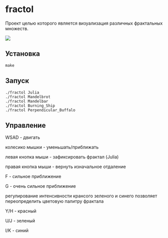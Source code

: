 # fractol

Проект целью которого является визуализация различных фрактальных множеств.

![](image/fractol.gif)

## Установка
```
make
```

## Запуск
```
./fractol Julia
./fractol Mandelbrot
./fractol Mandelbar
./fractol Burning_Ship
./fractol Perpendicular_Buffalo
```

## Управление
WSAD - двигать

колесико мышки - уменьшать/приближать

левая кнопка мыши - зафиксировать фрактал (Julia)

правая кнопка мыши - вернуть изначальное отдаление

F - сильное приближение

G - очень сильное приближение

регулирование интенсивности крансого зеленого и синего позволяет переопределить цветовую палитру фрактала

Y/H - красный

U/J - зеленый

I/K - синий
